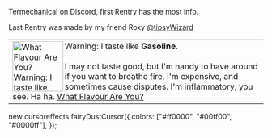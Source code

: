Termechanical on Discord, first Rentry has the most info.

Last Rentry was made by my friend Roxy [@tipsyWizard](https://github.com/tipsyWizard)

<TABLE BORDER=0><TR><TD>
<A HREF="http://quiz.ravenblack.net/flavour.pl"><IMG BORDER=0 ALIGN="LEFT" WIDTH=100 HEIGHT=100 SRC="http://quiz.ravenblack.net/flavour/13.png" ALT="What Flavour Are You? Warning: I taste like Gasoline." /></A>Warning: I taste like <B>Gasoline</B>.<BR /><BR />
I may not taste good, but I'm handy to have around if you want to breathe fire. I'm expensive, and sometimes cause disputes. I'm inflammatory, you see. Ha ha. <A HREF="http://quiz.ravenblack.net/flavour.pl">What Flavour Are You?</A>
</TD></TR></TABLE>

<script src="https://unpkg.com/cursor-effects@latest/dist/browser.js"></script>
new cursoreffects.fairyDustCursor({
  colors: ["#ff0000", "#00ff00", "#0000ff"],
});
